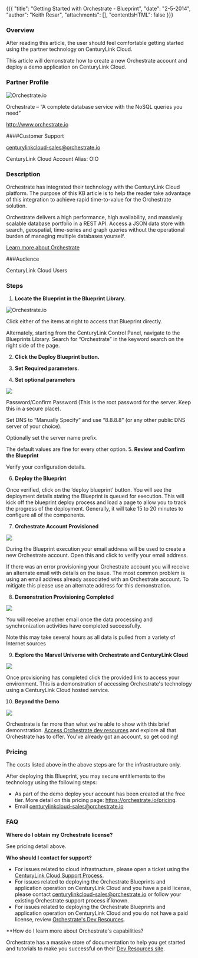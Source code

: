 {{{
  "title": "Getting Started with Orchestrate - Blueprint",
  "date": "2-5-2014",
  "author": "Keith Resar",
  "attachments": [],
  "contentIsHTML": false
}}}

### Overview

After reading this article, the user should feel comfortable getting started using the partner technology on CenturyLink Cloud.

This article will demonstrate how to create a new Orchestrate account and deploy a demo application on CenturyLink Cloud.

### Partner Profile

![Orchestrate.io](../images/orchestrate-0.gif)

Orchestrate – “A complete database service with the NoSQL queries you need”

http://www.orchestrate.io

####Customer Support

centurylinkcloud-sales@orchestrate.io

CenturyLink Cloud Account Alias: OIO


### Description

Orchestrate has integrated their technology with the CenturyLink Cloud platform.  The purpose of this KB article is to help the reader take advantage of this integration to achieve rapid time-to-value for the Orchestrate solution.

Orchestrate delivers a high performance, high availability, and massively scalable database portfolio in a REST API. Access a JSON data store with search, geospatial, time-series and graph queries without the operational burden of managing multiple databases yourself.

[Learn more about Orchestrate](https://orchestrate.io/features)

###Audience

CenturyLink Cloud Users




### Steps

1. **Locate the Blueprint in the Blueprint Library.**

  ![Orchestrate.io](../images/orchestrate-1.png)

  Click either of the items at right to access that Blueprint directly.

  Alternately, starting from the CenturyLink Control Panel, navigate to the Blueprints Library. Search for “Orchestrate” in the keyword search on the right side of the page.

2. **Click the Deploy Blueprint button.**

3. **Set Required parameters.**

4. **Set optional parameters**

  ![](../images/orchestrate-3.png)

  Password/Confirm Password (This is the root password for the server. Keep this in a secure place).

  Set DNS to “Manually Specify” and use “8.8.8.8” (or any other public DNS server of your choice).

  Optionally set the server name prefix.

  The default values are fine for every other option.
5. **Review and Confirm the Blueprint**

  Verify your configuration details.

6. **Deploy the Blueprint**

  Once verified, click on the ‘deploy blueprint’ button. You will see the deployment details stating the Blueprint is queued for execution. This will kick off the blueprint deploy process and load a page to allow you to track the progress of the deployment. Generally, it will take 15 to 20 minutes to configure all of the components.

7. **Orchestrate Account Provisioned**

  ![](../images/orchestrate-4.png)

  During the Blueprint execution your email address will be used to create a new Orchestrate account.  Open this and click to verify your email address.

  If there was an error provisioning your Orchestrate account you will receive an alternate email with details on the issue.  The most common problem is using an email address already associated with an Orchestrate account.  To mitigate this please use an alternate address for this demonstration.

8. **Demonstration Provisioning Completed**

  ![](../images/orchestrate-5.png)

  You will receive another email once the data processing and synchronization activities have completed successfully.  

  Note this may take several hours as all data is pulled from a variety of Internet sources

9. **Explore the Marvel Universe with Orchestrate and CenturyLink Cloud**

  ![](../images/orchestrate-6.jpg)

  Once provisioning has completed click the provided link to access your environment.  This is a demonstration of accessing Orchestrate's technology using a CenturyLink Cloud hosted service.

10. **Beyond the Demo**

  ![](../images/orchestrate-7.png)

  Orchestrate is far more than what we're able to show with this brief demonstration.  [Access Orchestrate dev resources](https://orchestrate.io/docs) and explore all that Orchestrate has to offer.  You've already got an account, so get coding!

### Pricing

The costs listed above in the above steps are for the infrastructure only.

After deploying this Blueprint, you may secure entitlements to the technology using the following steps:

* As part of the demo deploy your account has been created at the free tier.  More detail on this pricing page:  https://orchestrate.io/pricing.
* Email centurylinkcloud-sales@orchestrate.io

### FAQ

**Where do I obtain my Orchestrate license?**

See pricing detail above.

**Who should I contact for support?**

* For issues related to cloud infrastructure, please open a ticket using the [CenturyLink Cloud Support Process](../Support/how-do-i-report-a-support-issue.md).
* For issues related to deploying the Orchestrate Blueprints and application operation on CenturyLink Cloud and you have a paid license, please contact centurylinkcloud-sales@orchestrate.io or follow your existing Orchestrate support process if known.
* For issues related to deploying the Orchestrate Blueprints and application operation on CenturyLink Cloud and you do not have a paid license, review [Orchestrate's Dev Resources](https://orchestrate.io/docs).

**How do I learn more about Orchestrate's capabilities?

Orchestrate has a massive store of documentation to help you get started and tutorials to make you successful on their [Dev Resources site](https://orchestrate.io/docs).
